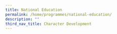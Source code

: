 ```yaml
---
title: National Education
permalink: /home/programmes/national-education/
description: ""
third_nav_title: Character Development
---
```


